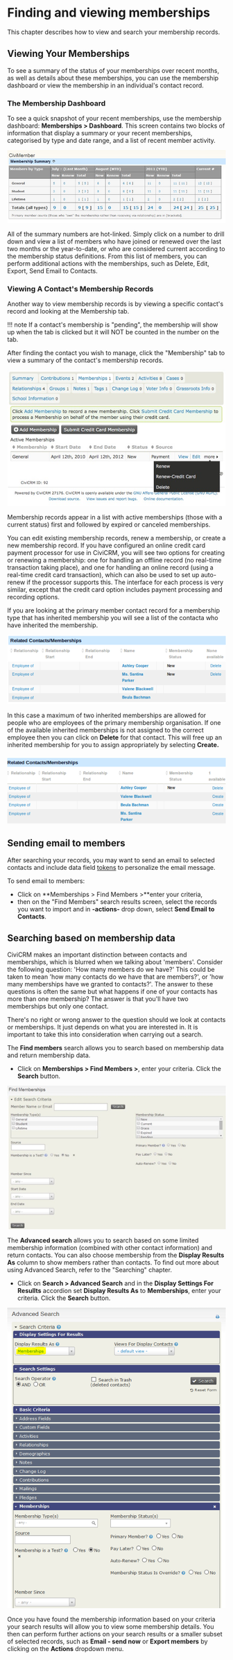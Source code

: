 # Finding and viewing memberships

This chapter describes how to view and search your membership records.

## Viewing Your Memberships

To see a summary of the status of your memberships over recent months,
as well as details about these memberships, you can use the membership
dashboard or view the membership in an individual's contact record.

### The Membership Dashboard

To see a quick snapshot of your recent memberships, use the membership
dashboard: **Memberships > Dashboard**. This screen contains two
blocks of information that display a summary or your recent memberships,
categorised by type and date range, and a list of recent member
activity.

![image](../img/CiviCRM-CiviMember-Memebership-Summary_2.jpg)


All of the summary numbers are hot-linked. Simply click on a number to
drill down and view a list of members who have joined or renewed over
the last two months or the year-to-date, or who are considered current
according to the membership status definitions. From this list of
members, you can perform additional actions with the memberships, such
as Delete, Edit, Export, Send Email to Contacts.

### Viewing A Contact's Membership Records

Another way to view membership records is by viewing a specific
contact's record and looking at the Membership tab. 

!!! note
    If a contact's membership is "pending", the membership will show up when 
    the tab is clicked but it will NOT be counted in the number on the tab.

After finding the contact you wish to manage, click the "Membership" tab to 
view a summary of the contact's membership records.

![image](../img/CiviCRM_update-CiviCore-Contact_MembershipTabs-en.jpg)

Membership records appear in a list with active memberships (those with
a current status) first and followed by expired or canceled memberships.

You can edit existing membership records, renew a membership, or create
a new membership record. If you have configured an online credit card
payment processor for use in CiviCRM, you will see two options for
creating or renewing a membership: one for handling an offline record
(no real-time transaction taking place), and one for handling an online
record (using a real-time credit card transaction), which can also be
used to set up auto-renew if the processor supports this. The interface
for each process is very similar, except that the credit card option
includes payment processing and recording options.

If you are looking at the primary member contact record for a
membership type that has inherited membership you will see a list of the
contacta who have inherited the membership.

![image](../img/membership_everyday_for_limited_inherited.png)

In this case a maximum of two inherited memberships are allowed for
people who are employees of the primary membership organisation. If one
of the available inherited memberships is not assigned to the correct
employee then you can click on **Delete** for that contact. This will
free up an inherited membership for you to assign appropriately by
selecting **Create.**

### ![image](../img/membership_everyday_for_limited_inheritedp2.png)

## Sending email to members

After searching your records, you may want to send an email to selected
contacts and include data field [tokens](/common-workflows/tokens-and-mail-merge.md) to personalize the email message.

To send email to members:

-   Click on **Memberships > Find Members >**enter your criteria,
-   then on the "Find Members" search results screen, select the records
    you want to import and in **-actions-** drop down, select **Send
    Email to Contacts**.


## Searching based on membership data

CiviCRM makes an important distinction between contacts and memberships,
which is blurred when we talking about 'members'. Consider the
following question: 'How many members do we have?' This could be taken
to mean 'how many contacts do we have that are members?', or 'how many
memberships have we granted to contacts?'. The answer to these
questions is often the same but what happens if one of your contacts has
more than one membership? The answer is that you'll have two
memberships but only one contact.

There's no right or wrong answer to the question should we look at
contacts or memberships. It just depends on what you are interested
in. It is important to take this into consideration when carrying out a
search.

The **Find members** search allows you to search based on membership
data and return membership data.

-   Click on **Memberships > Find Members >**, enter your criteria.
    Click the **Search** button.

![image](../img/memberships%20find%20memberships.JPG)

The **Advanced search** allows you to search based on some limited
membership information (combined with other contact information) and
return contacts. You can also choose membership from the **Display
Results As** column to show members rather than contacts. To find out
more about using Advanced Search, refer to the "Searching" chapter.

-   Click on **Search > Advanced Search** and in the **Display Settings For Resullts** accordion set **Display Results As** to **Memberships**, enter your criteria.
     Click the **Search** button.


![image](../img/z_sprint14_display_Results_as_1.png)

Once you have found the membership information based on your criteria your search results will allow you to view some membership details. You then can perform further
actions on your search results or a smaller subset of selected records,
such as **Email - send now** or **Export members** by clicking
on the **Actions** dropdown menu.
